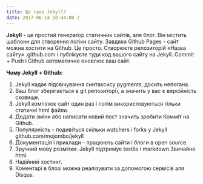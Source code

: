 ```yaml
---
title: Що таке Jekyll?
date: 2017-06-14 10:44:00 Z
---
```


**Jekyll** - це простий генератор статичних сайтів, аля блог. Він містить шаблони для створення логіки сайту. Завдяки Github Pages - сайт можна хостити на Github. Це просто. Створюєте репозиторій «Назва сайту» .github.com і публікуєте туди код вашого сайту на Jekyll. Commit + Push і Github автоматично оновлює ваш сайт.  

**Чому Jekyll + Github:**  

1. Jekyll надає підсвічування синтаксису pygments, досить непогана.  
2. Ваш блог зберігається в git репозиторії, а значить у вас є версійність сховище.  
3. Jekyll компілює сайт один раз і потім використовуються тільки статичні html файли.  
4. Додати зміни або написати новий пост значить зробити Комміт на Github.  
5. Популярність - подивіться скільки watchers і forks у Jekyll github.com/mojombo/jekyll  
6. Документація і приклади - працюють сайти і блоги в open source.  
7. Зручний мову розмітки. Jekyll підтримує textile і markdown.Звичайно html.  
8. Надійний хостинг.  
9. Коментарі в блозі можна реалізувати за допомогою сервісів аля Disqus.  
